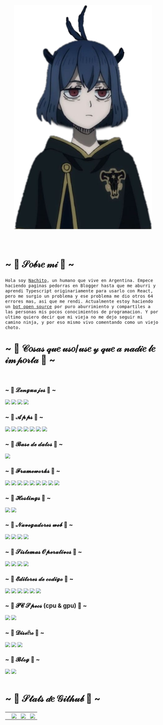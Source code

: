 <p align="center">
  <br>
  <br>
  <br>
  <br>
  <br>
  <br>
  <img src="https://github.com/asolden22/asolden22/blob/8313927660cac5dd12be6d780ba5cd3731ab9a69/333493211041201.png" alt="" srcset="">
  <br>
  <br>
  <br>
  <br>
<table>
   <div>
<h2 align="left" style="font-size: 30px">~ 📇 𝒮𝑜𝒷𝓇𝑒 𝓂𝒾 📇 ~</h2>
<p>
<samp>Hola soy <a href="https://github.com/asolden22">Nachito</a>, un humano que vive en Argentina. Empece haciendo paginas pedorras en Blogger hasta que me aburri y aprendi Typescript originariamente para usarlo con React, pero me surgio un problema y ese problema me dio otros 64 errores mas, asi que me rendi. Actualmente estoy haciendo un <a href="https://github.com/asolden22/Neroboat">bot open source</a> por puro aburrimiento y compartiles a las personas mis pocos conocimientos de programacion. Y por ultimo quiero decir que mi vieja no me dejo seguir mi camino ninja, y por eso mismo vivo comentando como un viejo choto.</samp>
</p>  
<h2 align="left" style="font-size: 30px">~ 📇 𝒞𝑜𝓈𝒶𝓈 𝓆𝓊𝑒 𝓊𝓈𝑜/𝓊𝓈𝑒 𝓎 𝓆𝓊𝑒 𝒶 𝓃𝒶𝒹𝒾𝑒 𝓁𝑒 𝒾𝓂𝓅𝑜𝓇𝓉𝒶 📇 ~</h2>
<br>
<h3 align="left" style="font-size: 19px">~ 📇 𝓛𝓮𝓷𝓰𝓾𝓪𝓳𝓮𝓼 📇 ~</h3>
  <img src="https://img.shields.io/badge/JavaScript-F7DF1E?style=for-the-badge&logo=javascript&logoColor=black">
  <img src="https://img.shields.io/badge/TypeScript-007ACC?style=for-the-badge&logo=typescript&logoColor=white">
  <img src="https://img.shields.io/badge/C%2B%2B-00599C?style=for-the-badge&logo=c%2B%2B&logoColor=white">
  <img src="https://img.shields.io/badge/json-5E5C5C?style=for-the-badge&logo=json&logoColor=white">
<br>
<h3 align="left" style="font-size: 19px">~ 📇 𝓐𝓹𝓹𝓼 📇 ~</h3>
  <img src="https://img.shields.io/badge/Gmail-D14836?style=for-the-badge&logo=gmail&logoColor=white">
  <img src="https://img.shields.io/badge/WhatsApp-25D366?style=for-the-badge&logo=whatsapp&logoColor=white">
  <img src="https://img.shields.io/badge/Discord-7289DA?style=for-the-badge&logo=discord&logoColor=white">
  <img src="https://img.shields.io/badge/Reddit-FF4500?style=for-the-badge&logo=reddit&logoColor=white">
  <img src="https://img.shields.io/badge/GitHub-100000?style=for-the-badge&logo=github&logoColor=white">
  <img src="https://img.shields.io/badge/Spotify-1ED760?&style=for-the-badge&logo=spotify&logoColor=white">
  <img src="https://img.shields.io/badge/PayPal-00457C?style=for-the-badge&logo=paypal&logoColor=white">

<br>
<h3 align="left" style="font-size: 19px">~ 📇 𝓑𝓪𝓼𝓮 𝓭𝓮 𝓭𝓪𝓽𝓸𝓼 📇 ~</h3>
  <img src="https://img.shields.io/badge/MongoDB-4EA94B?style=for-the-badge&logo=mongodb&logoColor=white">
<br>
<h3 align="left" style="font-size: 19px">~ 📇 𝓕𝓻𝓪𝓶𝓮𝔀𝓸𝓻𝓴𝓼 📇 ~</h3>
  <img src="https://img.shields.io/badge/Node.js-339933?style=for-the-badge&logo=nodedotjs&logoColor=white">
  <img src="https://img.shields.io/badge/Yarn-2C8EBB?style=for-the-badge&logo=yarn&logoColor=white">
  <img src="https://img.shields.io/badge/npm-CB3837?style=for-the-badge&logo=npm&logoColor=white">
  <img src="https://img.shields.io/badge/Markdown-000000?style=for-the-badge&logo=markdown&logoColor=white">
  <img src="https://img.shields.io/badge/Electron-2B2E3A?style=for-the-badge&logo=electron&logoColor=9FEAF9">
  <img src="https://img.shields.io/badge/Tailwind_CSS-38B2AC?style=for-the-badge&logo=tailwind-css&logoColor=white">
  <img src="https://img.shields.io/badge/Unity-100000?style=for-the-badge&logo=unity&logoColor=white">
  <img src="https://img.shields.io/badge/Git-F05032?style=for-the-badge&logo=git&logoColor=white">
  <img src="https://img.shields.io/badge/GitBook-7B36ED?style=for-the-badge&logo=gitbook&logoColor=white">
<br>
<h3 align="left" style="font-size: 19px">~ 📇 𝓗𝓸𝓼𝓽𝓲𝓷𝓰𝓼 📇 ~</h3>
  <img src="https://img.shields.io/badge/replit-667881?style=for-the-badge&logo=replit&logoColor=white">
  <img src="https://img.shields.io/badge/Glitch-2800ff?style=for-the-badge&logo=glitch&logoColor=white">
  <br>
<h3 align="left" style="font-size: 19px">~ 📇 𝓝𝓪𝓿𝓮𝓰𝓪𝓭𝓸𝓻𝓮𝓼 𝔀𝓮𝓫 📇 ~</h3>
  <img src="https://img.shields.io/badge/Google_chrome-4285F4?style=for-the-badge&logo=Google-chrome&logoColor=white">
  <img src="https://img.shields.io/badge/Firefox-FF7139?style=for-the-badge&logo=Firefox-Browser&logoColor=white">
  <img src="https://img.shields.io/badge/Opera GX-FF1B2D?style=for-the-badge&logo=Opera&logoColor=white">
  <img src="https://img.shields.io/badge/Microsoft_Edge-0078D7?style=for-the-badge&logo=Microsoft-edge&logoColor=white">
<br>
<h3 align="left" style="font-size: 19px">~ 📇 𝓢𝓲𝓼𝓽𝓮𝓶𝓪𝓼 𝓞𝓹𝓮𝓻𝓪𝓽𝓲𝓿𝓸𝓼 📇 ~</h3>
  <img src="https://img.shields.io/badge/Android-3DDC84?style=for-the-badge&logo=android&logoColor=white">
  <img src="https://img.shields.io/badge/iOS-000000?style=for-the-badge&logo=ios&logoColor=white">
  <img src="https://img.shields.io/badge/Windows-0078D6?style=for-the-badge&logo=windows&logoColor=white">
  <img src="https://img.shields.io/badge/Windows_XP-003399?style=for-the-badge&logo=windows-xp&logoColor=white">
  <br>
<h3 align="left" style="font-size: 19px">~ 📇 𝓔𝓭𝓲𝓽𝓸𝓻𝓮𝓼 𝓭𝓮 𝓬𝓸𝓭𝓲𝓰𝓸 📇 ~</h3>
  <img src="https://img.shields.io/badge/Visual_Studio_Code-0078D4?style=for-the-badge&logo=visual%20studio%20code&logoColor=white">
  <img src="https://img.shields.io/badge/Visual_Studio-5C2D91?style=for-the-badge&logo=visual%20studio&logoColor=white">
  <img src="https://img.shields.io/badge/Atom-66595C?style=for-the-badge&logo=Atom&logoColor=white">
  <img src="https://img.shields.io/badge/sublime_text-%23575757.svg?&style=for-the-badge&logo=sublime-text&logoColor=important">
  <img src="https://img.shields.io/badge/VIM-%2311AB00.svg?&style=for-the-badge&logo=vim&logoColor=white">
  <img src="https://img.shields.io/badge/Notepad++-90E59A.svg?style=for-the-badge&logo=notepad%2B%2B&logoColor=black">
<br>
<h3 align="left" style="font-size: 19px">~ 📇 𝓟𝓒 𝓢𝓹𝓮𝓬𝓼 (cpu & gpu) 📇 ~</h3>
  <img src="https://img.shields.io/badge/NVIDIA-GTX1650-76B900?style=for-the-badge&logo=nvidia&logoColor=white">
  <img src="https://img.shields.io/badge/Intel-Core_i5_10th-0071C5?style=for-the-badge&logo=intel&logoColor=white">
<br>
<h3 align="left" style="font-size: 19px">~ 📇 𝓓𝓲𝓼𝓮ñ𝓸 📇 ~</h3>
  <img src="https://img.shields.io/badge/Adobe%20Premiere%20Pro-9999FF?style=for-the-badge&logo=Adobe%20Premiere%20Pro&logoColor=white">
  <img src="https://img.shields.io/badge/Adobe%20Photoshop-31A8FF?style=for-the-badge&logo=Adobe%20Photoshop&logoColor=black">
  <img src="https://img.shields.io/badge/blender-%23F5792A.svg?style=for-the-badge&logo=blender&logoColor=white">
<br>
<h3 align="left" style="font-size: 19px">~ 📇 𝓑𝓵𝓸𝓰 📇 ~</h3>
  <img src="https://img.shields.io/badge/Wix-000?style=for-the-badge&logo=wix&logoColor=white">
  <img src="https://img.shields.io/badge/Blogger-FF5722?style=for-the-badge&logo=blogger&logoColor=white">
<br>
<br>

<h2 align="left" style="font-size: 30px">~ 📇 𝒮𝓉𝒶𝓉𝓈 𝒹𝑒 𝒢𝒾𝓉𝒽𝓊𝒷 📇 ~</h2>
<tr>
      <td align="center">
        <br>
      </td>
      <td align="center" style="padding=0;width=50%;">
         <img
            align="center"
            style="padding=0;"
            src="https://github-readme-stats.vercel.app/api/?username=asolden22&show_icons=true&title_color=4F8CC9&text_color=9f9f9f&bg_color=00000000&hide_border=true&icon_color=4F8CC9&hide_title=true&count_private=true"
         />
      </td>
      <td align="center" style="padding=0;width=50%;">
         <img
            align="center"
            style="padding=0;"
            src="https://github-readme-stats.vercel.app/api/top-langs/?username=asolden22&layout=compact&show_icons=true&title_color=4F8CC9&text_color=9f9f9f&bg_color=00000000&hide_border=true&icon_color=00000000&count_private=true"
         />
      </td>
    <td align="center" style="padding=0;width=50%;">
         <img
            align="center"
            style="padding=0;"
            src="https://github-readme-stats.vercel.app/api/top-langs/?username=asolden22&title_color=4F8CC9&text_color=9f9f9f&bg_color=00000000&hide_border=true&icon_color=00000000&count_private=truee"
         />
      </td>
   </tr>
     <tr>
       
     
</div>
   
</table>
</p>

